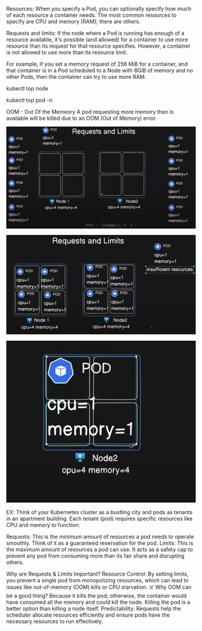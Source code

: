 Resources:
When you specify a Pod, you can optionally specify how much of each resource a container needs. The most common resources to specify are CPU and memory (RAM); there are others.

Requests and limits:
If the node where a Pod is running has enough of a resource available, it's possible (and allowed) for a container to use more resource than its request for that resource specifies. However, a container is not allowed to use more than its resource limit.

For example, if you set a memory request of 256 MiB for a container, and that container is in a Pod scheduled to a Node with 8GiB of memory and no other Pods, then the container can try to use more RAM.

kubectl top node

kubectl top pod <pod name> -n <namespace>

OOM - Out Of the Memeory
A pod requesting more memory than is available will be killed due to an OOM (Out of Memory) error.

![alt text](image.png)

![alt text](image-1.png)

![alt text](image-2.png)


EX:
Think of your Kubernetes cluster as a bustling city and pods as tenants in an apartment building. Each tenant (pod) requires specific resources like CPU and memory to function:

Requests: This is the minimum amount of resources a pod needs to operate smoothly. Think of it as a guaranteed reservation for the pod.
Limits: This is the maximum amount of resources a pod can use. It acts as a safety cap to prevent any pod from consuming more than its fair share and disrupting others.


Why are Requests & Limits Important?
Resource Control: By setting limits, you prevent a single pod from monopolizing resources, which can lead to issues like out-of-memory (OOM) kills or CPU starvation. ☠️ Why OOM can be a good thing? Because it kills the pod; otherwise, the container would have consumed all the memory and could kill the node. Killing the pod is a better option than killing a node itself.
Predictability: Requests help the scheduler allocate resources efficiently and ensure pods have the necessary resources to run effectively.